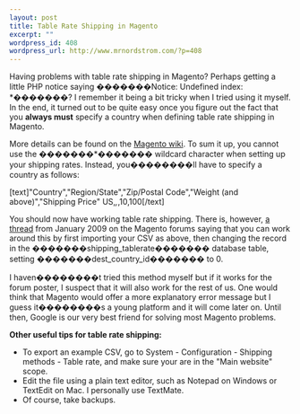 ```yaml
--- 
layout: post
title: Table Rate Shipping in Magento
excerpt: ""
wordpress_id: 408
wordpress_url: http://www.mrnordstrom.com/?p=408
---
```

<p>Having problems with table rate shipping in Magento? Perhaps getting a little PHP notice saying �������Notice: Undefined index: *�������? I remember it being a bit tricky when I tried using it myself. In the end, it turned out to be quite easy once you figure out the fact that you <strong>always must</strong> specify a country when defining table rate shipping in Magento.</p>

<p>More details can be found on the <a href="http://www.magentocommerce.com/wiki/configuring_shipping_rates">Magento wiki</a>. To sum it up, you cannot use the �������*������� wildcard character when setting up your shipping rates. Instead, you��������ll have to specify a country as follows:</p>

[text]&quot;Country&quot;,&quot;Region/State&quot;,&quot;Zip/Postal Code&quot;,&quot;Weight (and above)&quot;,&quot;Shipping Price&quot;
US,*,*,10,100[/text]

<p>You should now have working table rate shipping. There is, however, <a href="http://www.magentocommerce.com/boards/viewthread/26325/#t91285">a thread</a> from January 2009 on the Magento forums saying that you can work around this by first importing your CSV as above, then changing the record in the �������shipping_tablerate������� database table, setting �������dest_country_id������� to 0.</p>

<p>I haven��������t tried this method myself but if it works for the forum poster, I suspect that it will also work for the rest of us. One would think that Magento would offer a more explanatory error message but I guess it��������s a young platform and it will come later on. Until then, Google is our very best friend for solving most Magento problems.</p>

<p><strong>Other useful tips for table rate shipping:</strong></p>

<ul>
	<li>To export an example CSV, go to System - Configuration - Shipping methods - Table rate, and make sure your are in the "Main website" scope.</li>
	<li>Edit the file using a plain text editor, such as Notepad on Windows or TextEdit on Mac. I personally use TextMate.</li>
	<li>Of course, take backups.</li>
</ul>

